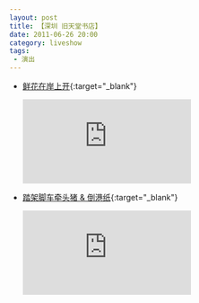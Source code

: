 ```yaml
---
layout: post
title: 【深圳 旧天堂书店】
date: 2011-06-26 20:00
category: liveshow
tags:
 - 演出
---
```


* [鲜花在岸上开](https://v.youku.com/v_show/id_XMzEwNDU0NTQ4.html){:target="_blank"}

  <div class="iframe-container"><iframe class="responsive-iframe" src='https://player.youku.com/embed/XMzEwNDU0NTQ4' frameborder="no" allow="accelerometer; autoplay; clipboard-write; encrypted-media; gyroscope; picture-in-picture" allowfullscreen="true"></iframe></div>

* [踏架脚车牵头猪 & 倒港纸](https://v.youku.com/v_show/id_XMzA5OTA0ODIw.html){:target="_blank"}

  <div class="iframe-container"><iframe class="responsive-iframe" src='https://player.youku.com/embed/XMzA5OTA0ODIw' frameborder="no" allow="accelerometer; autoplay; clipboard-write; encrypted-media; gyroscope; picture-in-picture" allowfullscreen="true"></iframe></div>